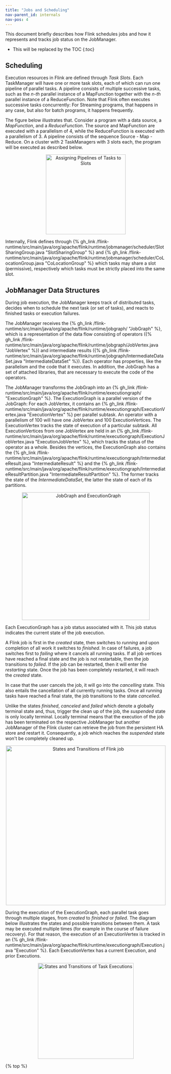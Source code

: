 ```yaml
---
title: "Jobs and Scheduling"
nav-parent_id: internals
nav-pos: 4
---
```

<!--
Licensed to the Apache Software Foundation (ASF) under one
or more contributor license agreements.  See the NOTICE file
distributed with this work for additional information
regarding copyright ownership.  The ASF licenses this file
to you under the Apache License, Version 2.0 (the
"License"); you may not use this file except in compliance
with the License.  You may obtain a copy of the License at

  http://www.apache.org/licenses/LICENSE-2.0

Unless required by applicable law or agreed to in writing,
software distributed under the License is distributed on an
"AS IS" BASIS, WITHOUT WARRANTIES OR CONDITIONS OF ANY
KIND, either express or implied.  See the License for the
specific language governing permissions and limitations
under the License.
-->

This document briefly describes how Flink schedules jobs and how it represents and tracks job status on the JobManager.

* This will be replaced by the TOC {:toc}

## Scheduling

Execution resources in Flink are defined through *Task Slots*. Each TaskManager will have one or more task slots, each of which can run one pipeline of parallel tasks. A pipeline consists of multiple successive tasks, such as the *n-th* parallel instance of a MapFunction together with the *n-th* parallel instance of a ReduceFunction. Note that Flink often executes successive tasks concurrently: For Streaming programs, that happens in any case, but also for batch programs, it happens frequently.

The figure below illustrates that. Consider a program with a data source, a *MapFunction*, and a *ReduceFunction*. The source and MapFunction are executed with a parallelism of 4, while the ReduceFunction is executed with a parallelism of 3. A pipeline consists of the sequence Source - Map - Reduce. On a cluster with 2 TaskManagers with 3 slots each, the program will be executed as described below.

<div style="text-align: center;">
<img src="{{ site.baseurl }}/fig/slots.svg" alt="Assigning Pipelines of Tasks to Slots" height="250px" style="text-align: center;"/>
</div>

Internally, Flink defines through {% gh_link /flink-runtime/src/main/java/org/apache/flink/runtime/jobmanager/scheduler/SlotSharingGroup.java "SlotSharingGroup" %} and {% gh_link /flink-runtime/src/main/java/org/apache/flink/runtime/jobmanager/scheduler/CoLocationGroup.java "CoLocationGroup" %} which tasks may share a slot (permissive), respectively which tasks must be strictly placed into the same slot.

## JobManager Data Structures

During job execution, the JobManager keeps track of distributed tasks, decides when to schedule the next task (or set of tasks), and reacts to finished tasks or execution failures.

The JobManager receives the {% gh_link /flink-runtime/src/main/java/org/apache/flink/runtime/jobgraph/ "JobGraph" %}, which is a representation of the data flow consisting of operators ({% gh_link /flink-runtime/src/main/java/org/apache/flink/runtime/jobgraph/JobVertex.java "JobVertex" %}) and intermediate results ({% gh_link /flink-runtime/src/main/java/org/apache/flink/runtime/jobgraph/IntermediateDataSet.java "IntermediateDataSet" %}). Each operator has properties, like the parallelism and the code that it executes. In addition, the JobGraph has a set of attached libraries, that are necessary to execute the code of the operators.

The JobManager transforms the JobGraph into an {% gh_link /flink-runtime/src/main/java/org/apache/flink/runtime/executiongraph/ "ExecutionGraph" %}. The ExecutionGraph is a parallel version of the JobGraph: For each JobVertex, it contains an {% gh_link /flink-runtime/src/main/java/org/apache/flink/runtime/executiongraph/ExecutionVertex.java "ExecutionVertex" %} per parallel subtask. An operator with a parallelism of 100 will have one JobVertex and 100 ExecutionVertices. The ExecutionVertex tracks the state of execution of a particular subtask. All ExecutionVertices from one JobVertex are held in an {% gh_link /flink-runtime/src/main/java/org/apache/flink/runtime/executiongraph/ExecutionJobVertex.java "ExecutionJobVertex" %}, which tracks the status of the operator as a whole. Besides the vertices, the ExecutionGraph also contains the {% gh_link /flink-runtime/src/main/java/org/apache/flink/runtime/executiongraph/IntermediateResult.java "IntermediateResult" %} and the {% gh_link /flink-runtime/src/main/java/org/apache/flink/runtime/executiongraph/IntermediateResultPartition.java "IntermediateResultPartition" %}. The former tracks the state of the *IntermediateDataSet*, the latter the state of each of its partitions.

<div style="text-align: center;">
<img src="{{ site.baseurl }}/fig/job_and_execution_graph.svg" alt="JobGraph and ExecutionGraph" height="400px" style="text-align: center;"/>
</div>

Each ExecutionGraph has a job status associated with it. This job status indicates the current state of the job execution.

A Flink job is first in the *created* state, then switches to *running* and upon completion of all work it switches to *finished*. In case of failures, a job switches first to *failing* where it cancels all running tasks. If all job vertices have reached a final state and the job is not restartable, then the job transitions to *failed*. If the job can be restarted, then it will enter the *restarting* state. Once the job has been completely restarted, it will reach the *created* state.

In case that the user cancels the job, it will go into the *cancelling* state. This also entails the cancellation of all currently running tasks. Once all running tasks have reached a final state, the job transitions to the state *cancelled*.

Unlike the states *finished*, *canceled* and *failed* which denote a globally terminal state and, thus, trigger the clean up of the job, the *suspended* state is only locally terminal. Locally terminal means that the execution of the job has been terminated on the respective JobManager but another JobManager of the Flink cluster can retrieve the job from the persistent HA store and restart it. Consequently, a job which reaches the *suspended* state won't be completely cleaned up.

<div style="text-align: center;">
<img src="{{ site.baseurl }}/fig/job_status.svg" alt="States and Transitions of Flink job" height="500px" style="text-align: center;"/>
</div>

During the execution of the ExecutionGraph, each parallel task goes through multiple stages, from *created* to *finished* or *failed*. The diagram below illustrates the states and possible transitions between them. A task may be executed multiple times (for example in the course of failure recovery). For that reason, the execution of an ExecutionVertex is tracked in an {% gh_link /flink-runtime/src/main/java/org/apache/flink/runtime/executiongraph/Execution.java "Execution" %}. Each ExecutionVertex has a current Execution, and prior Executions.

<div style="text-align: center;">
<img src="{{ site.baseurl }}/fig/state_machine.svg" alt="States and Transitions of Task Executions" height="300px" style="text-align: center;"/>
</div>

{% top %}